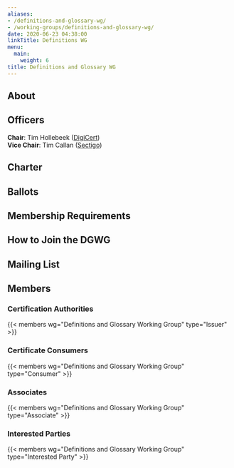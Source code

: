 ```yaml
---
aliases:
- /definitions-and-glossary-wg/
- /working-groups/definitions-and-glossary-wg/
date: 2020-06-23 04:38:00
linkTitle: Definitions WG
menu:
  main:
    weight: 6
title: Definitions and Glossary WG
---
```


## About 



## Officers 

**Chair**: Tim Hollebeek ([DigiCert](https://www.digicert.com))  
**Vice Chair**: Tim Callan ([Sectigo](https://www.sectigo.com))  


## Charter 


## Ballots 


## Membership Requirements 


## How to Join the DGWG 


## Mailing List 


## Members 

### Certification Authorities

{{< members wg="Definitions and Glossary Working Group" type="Issuer" >}}

### Certificate Consumers

{{< members wg="Definitions and Glossary Working Group" type="Consumer" >}}

### Associates

{{< members wg="Definitions and Glossary Working Group" type="Associate" >}}

### Interested Parties

{{< members wg="Definitions and Glossary Working Group" type="Interested Party" >}}
